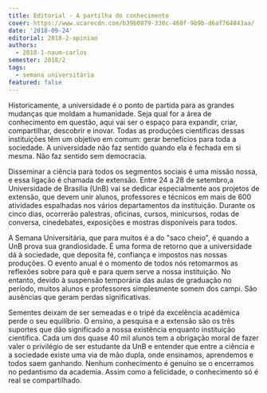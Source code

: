 ```yaml
---
title: Editorial - A partilha do conhecimento
cover: https://www.ucarecdn.com/b39b0879-330c-460f-9b9b-d6af764843aa/
date: '2018-09-24'
editorial: 2018-2-opiniao
authors:
  - 2018-1-naum-carlos
semester: 2018/2
tags:
  - semana universitária
featured: false
---
```

Historicamente, a universidade é o ponto de partida para as grandes mudanças que moldam a humanidade. Seja qual for a área de conhecimento em questão, aqui vai ser o espaço para expandir, criar, compartilhar, descobrir e inovar. Todas as produções científicas dessas instituições têm um objetivo em comum: gerar benefícios para toda a sociedade. A universidade não faz sentido quando ela é fechada em si mesma. Não faz sentido sem democracia.

Disseminar a ciência para todos os segmentos sociais é uma missão nossa, e essa ligação é chamada de extensão. Entre 24 a 28 de setembro,a Universidade de Brasília (UnB) vai se dedicar especialmente aos projetos de extensão, que devem unir alunos, professores e técnicos em mais de 600 atividades espalhadas nos vários departamentos da instituição. Durante os cinco dias, ocorrerão palestras, oficinas, cursos, minicursos, rodas de conversa, cinedebates, exposições e mostras disponíveis para todos.

A Semana Universitária, que para muitos é a do "saco cheio", é quando a UnB prova sua grandiosidade. É uma forma de retorno que a universidade dá à sociedade, que deposita fé, confiança e impostos nas nossas produções. O evento anual é o momento de todos nós retomarmos as reflexões sobre para quê e para quem serve a nossa instituição. No entanto, devido à suspensão temporária das aulas de graduação no período, muitos alunos e professores simplesmente somem dos campi. São ausências que geram perdas significativas.

Sementes deixam de ser semeadas e o tripé da excelência acadêmica perde o seu equilíbrio. O ensino, a pesquisa e a extensão são os três suportes que dão significado a nossa existência enquanto instituição científica. Cada um dos quase 40 mil alunos tem a obrigação moral de fazer valer o privilégio de ser estudante da UnB e entender que entre a ciência e a sociedade existe uma via de mão dupla, onde ensinamos, aprendemos e todos saem ganhando. Nenhum conhecimento é genuíno se o encerramos no pedantismo da academia. Assim como a felicidade, o conhecimento só é real se compartilhado.
